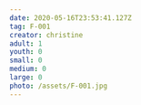 ```yaml
---
date: 2020-05-16T23:53:41.127Z
tag: F-001
creator: christine
adult: 1
youth: 0
small: 0
medium: 0
large: 0
photo: /assets/F-001.jpg
---
```

